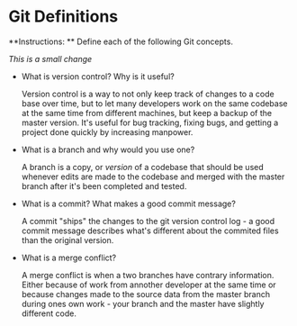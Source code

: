 # Git Definitions

**Instructions: ** Define each of the following Git concepts.

*This is a small change*

* What is version control?  Why is it useful?

  Version control is a way to not only keep track of changes to a code base over time, but to let many developers work on the same codebase at the same time from different machines, but keep a backup of the master version. It's useful for bug tracking, fixing bugs, and getting a project done quickly by increasing manpower.

* What is a branch and why would you use one?

  A branch is a copy, or *version* of a codebase that should be used whenever edits are made to the codebase and merged with the master branch after it's been completed and tested.

* What is a commit? What makes a good commit message?

  A commit "ships" the changes to the git version control log - a good commit message describes what's different about the commited files than the original version.

* What is a merge conflict?

  A merge conflict is when a two branches have contrary information. Either because of work from annother developer at the same time or because changes made to the source data from the master branch during ones own work - your branch and the master have slightly different code.